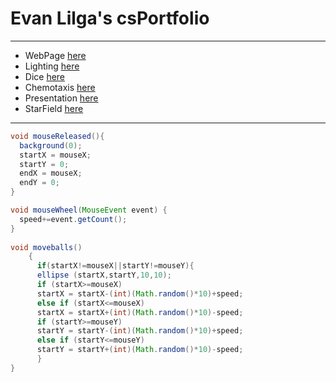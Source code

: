 # Evan Lilga's csPortfolio
---
* WebPage [here](https://lilgae.github.io/TestWeb/highlight.html)
* Lighting [here](https://lilgae.github.io/lightning2/)
* Dice [here](https://lilgae.github.io/dice3/)
* Chemotaxis [here](https://lilgae.github.io/chemotaxis4/)
* Presentation [here](https://docs.google.com/presentation/d/17_0oXYXVy0iQVyKe2z0SUOL0PAO1ArPBuLYvPWIvUAw/edit#slide=id.g446c206545_0_25)
* StarField [here](https://lilgae.github.io/starfield5/)
---

```Java
void mouseReleased(){
  background(0);
  startX = mouseX;
  startY = 0;
  endX = mouseX;
  endY = 0;
}

void mouseWheel(MouseEvent event) {
  speed+=event.getCount();
}
  
void moveballs()
    {
      if(startX!=mouseX||startY!=mouseY){  
      ellipse (startX,startY,10,10);
      if (startX>=mouseX)
      startX = startX-(int)(Math.random()*10)+speed;
      else if (startX<=mouseX)
      startX = startX+(int)(Math.random()*10)-speed;
      if (startY>=mouseY)
      startY = startY-(int)(Math.random()*10)+speed;
      else if (startY<=mouseY)
      startY = startY+(int)(Math.random()*10)-speed;
      }
}
```
